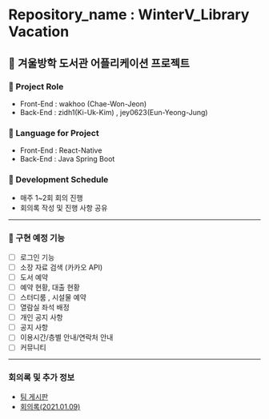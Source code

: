 # Repository_name : WinterV_Library Vacation

## 🍕 겨울방학 도서관 어플리케이션 프로젝트

### 📍 Project Role
- Front-End : wakhoo (Chae-Won-Jeon)
- Back-End : zidh1(Ki-Uk-Kim) , jey0623(Eun-Yeong-Jung)

### 📍 Language for Project
- Front-End : React-Native
- Back-End : Java Spring Boot


### 📍 Development Schedule
- 매주 1~2회 회의 진행
- 회의록 작성 및 진행 사항 공유

<hr>

### 📕 구현 예정 기능

- [ ] 로그인 기능
- [ ] 소장 자료 검색 (카카오 API)
- [ ] 도서 예약
- [ ] 예약 현황, 대출 현황
- [ ] 스터디룸 , 시설물 예약
- [ ] 열람실 좌석 배정
- [ ] 개인 공지 사항
- [ ] 공지 사항
- [ ] 이용시간/층별 안내/연락처 안내
- [ ] 커뮤니티

<hr>

### 회의록 및 추가 정보

- <a href = https://overjoyed-silence-954.notion.site/f12231a5ca214b31a0fb4c4838b8a45a>팀 게시판 </a>
- <a href = https://overjoyed-silence-954.notion.site/2021-01-09-08b4061e54844ac184a7b88d8b2460d6>회의록(2021.01.09)

